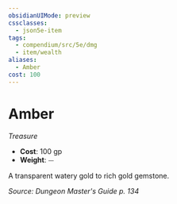 ```yaml
---
obsidianUIMode: preview
cssclasses:
  - json5e-item
tags:
  - compendium/src/5e/dmg
  - item/wealth
aliases:
  - Amber
cost: 100
---
```

# Amber
*Treasure*  

- **Cost**: 100 gp
- **Weight**: ⏤

A transparent watery gold to rich gold gemstone.

*Source: Dungeon Master's Guide p. 134*